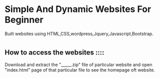 
# Simple And Dynamic Websites For Beginner

Built websites using HTML,CSS,wordpress,Jquery,Javascript,Bootstrap.
#
#
## How to access the websites ::::

Download and extract the "_____.zip" file of particular website and open "index.html" page of that particular file to see the homepage oft website.
#
